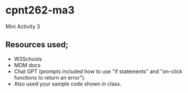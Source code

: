 # cpnt262-ma3

Mini Activity 3

## Resources used;

- W3Schools
- MDM docs
- Chat GPT (prompts included how to use "if statements" and "on-click functions to return an error").
- Also used your sample code shown in class.
